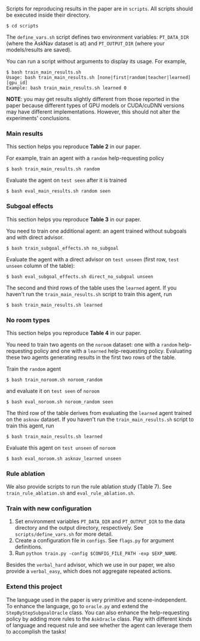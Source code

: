 
Scripts for reproducing results in the paper are in `scripts`. All scripts should be executed inside their directory. 

```
$ cd scripts
```

The `define_vars.sh` script defines two environment variables: `PT_DATA_DIR` (where the AskNav dataset is at) and `PT_OUTPUT_DIR` (where your models/results are saved).


You can run a script without arguments to display its usage. For example,

```
$ bash train_main_results.sh
Usage: bash train_main_results.sh [none|first|random|teacher|learned] [gpu_id]
Example: bash train_main_results.sh learned 0
```

**NOTE**: you may get results slightly different from those reported in the paper because different types of GPU models or CUDA/cuDNN versions may have different implementations. However, this should not alter the experiments' conclusions.

### Main results

This section helps you reproduce **Table 2** in our paper. 

For example, train an agent with a `random` help-requesting policy

```
$ bash train_main_results.sh random
```

Evaluate the agent on `test seen` after it is trained 
```
$ bash eval_main_results.sh random seen
```

### Subgoal effects

This section helps you reproduce **Table 3** in our paper. 

You need to train one additional agent: an agent trained without subgoals and with direct advisor. 

```
$ bash train_subgoal_effects.sh no_subgoal
```

Evaluate the agent with a direct advisor on `test unseen` (first row, `test unseen` column of the table):
```
$ bash eval_subgoal_effects.sh direct_no_subgoal unseen
```

The second and third rows of the table uses the `learned` agent. If you haven't run the `train_main_results.sh` script to train this agent, run
```
$ bash train_main_results.sh learned
```

### No room types

This section helps you reproduce **Table 4** in our paper. 

You need to train two agents on the `noroom` dataset: one with a `random` help-requesting policy and one with a `learned` help-requesting policy. Evaluating these two agents generating results in the first two rows of the table. 

Train the `random` agent
```
$ bash train_noroom.sh noroom_random
```

and evaluate it on `test seen` of `noroom`

```
$ bash eval_noroom.sh noroom_random seen
```

The third row of the table derives from evaluating the `learned` agent trained on the `asknav` dataset. If you haven't run the `train_main_results.sh` script to train this agent, run
```
$ bash train_main_results.sh learned
```

Evaluate this agent on `test unseen` of `noroom`
```
$ bash eval_noroom.sh asknav_learned unseen
```

### Rule ablation

We also provide scripts to run the rule ablation study (Table 7). See `train_rule_ablation.sh` and `eval_rule_ablation.sh`.

### Train with new configuration

1. Set environment variables `PT_DATA_DIR` and `PT_OUTPUT_DIR` to the data directory and the output directory, respectively. See `scripts/define_vars.sh` for more detail. 
2. Create a configuration file in `configs`. See `flags.py` for argument definitions.
2. Run `python train.py -config $CONFIG_FILE_PATH -exp $EXP_NAME`.

Besides the `verbal_hard` advisor, which we use in our paper, we also provide a `verbal_easy`, which does not aggregate repeated actions. 

### Extend this project

The language used in the paper is very primitive and scene-independent. To enhance the language, go to `oracle.py` and extend the `StepByStepSubgoalOracle` class. You can also enhance the help-requesting policy by adding more rules to the `AskOracle` class. Play with different kinds of language and request rule and see whether the agent can leverage them to accomplish the tasks! 
